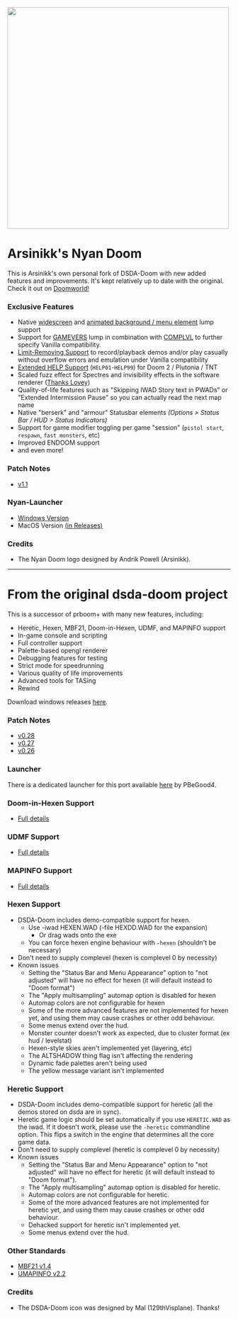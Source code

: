 <a href="#"><img src="https://andrikarkane.com/doom/nyan-doom/nyan-doom-logo.png" width="500"></a>

# Arsinikk's Nyan Doom
This is Arsinikk's own personal fork of DSDA-Doom with new added features and improvements. It's kept relatively up to date with the original. Check it out on [Doomworld!](https://www.doomworld.com/forum/topic/145913/)

### Exclusive Features
- Native [widescreen](./docs/ws.md) and [animated background / menu element](./docs/animbg.md) lump support
- Support for [GAMEVERS](./docs/gamevers.md) lump in combination with [COMPLVL](./docs/complvl.md) to further specify Vanilla compatibility.
- [Limit-Removing Support](./docs/limit_removing.md) to record/playback demos and/or play casually without overflow errors and emulation under Vanilla compatibility
- [Extended HELP Support](https://www.doomworld.com/forum/topic/111465-boom-extended-help-screens-an-undocumented-feature/) (`HELP01`-`HELP99`) for Doom 2 / Plutonia / TNT
- Scaled fuzz effect for Spectres and invisibility effects in the software renderer ([Thanks Lovey](https://github.com/kraflab/dsda-doom/pull/359))
- Quality-of-life features such as "Skipping IWAD Story text in PWADs" or "Extended Intermission Pause" so you can actually read the next map name
- Native "berserk" and "armour" Statusbar elements *(Options > Status Bar / HUD > Status Indicators)*
- Support for game modifier toggling per game "session" (`pistol start`, `respawn`, `fast monsters`, etc)
- Improved ENDOOM support
- and even more!

### Patch Notes
- [v1.1](./patch_notes/v1.1.md)

### Nyan-Launcher
- [Windows Version](https://github.com/andrikpowell/nyan-launcher/releases/latest)
- MacOS Version [(in Releases)](https://github.com/andrikpowell/nyan-doom/releases/latest)

### Credits
- The Nyan Doom logo designed by Andrik Powell (Arsinikk).

___

# From the original dsda-doom project
This is a successor of prboom+ with many new features, including:
- Heretic, Hexen, MBF21, Doom-in-Hexen, UDMF, and MAPINFO support
- In-game console and scripting
- Full controller support
- Palette-based opengl renderer
- Debugging features for testing
- Strict mode for speedrunning
- Various quality of life improvements
- Advanced tools for TASing
- Rewind

Download windows releases [here](https://drive.google.com/drive/folders/1KMU1dY0HZrY5h2EyPzxxXuyH8DunAJV_?usp=sharing).

### Patch Notes
- [v0.28](./patch_notes/v0.28.md)
- [v0.27](./patch_notes/v0.27.md)
- [v0.26](./patch_notes/v0.26.md)

### Launcher
There is a dedicated launcher for this port available [here](https://github.com/Pedro-Beirao/dsda-launcher) by PBeGood4.

### Doom-in-Hexen Support
- [Full details](./docs/doom_in_hexen.md)

### UDMF Support
- [Full details](./docs/udmf.md)

### MAPINFO Support
- [Full details](./docs/mapinfo.md)

### Hexen Support
- DSDA-Doom includes demo-compatible support for hexen.
  - Use -iwad HEXEN.WAD (-file HEXDD.WAD for the expansion)
    - Or drag wads onto the exe
  - You can force hexen engine behaviour with `-hexen` (shouldn't be necessary)
- Don't need to supply complevel (hexen is complevel 0 by necessity)
- Known issues
  - Setting the "Status Bar and Menu Appearance" option to "not adjusted" will have no effect for hexen (it will default instead to "Doom format")
  - The "Apply multisampling" automap option is disabled for hexen
  - Automap colors are not configurable for hexen
  - Some of the more advanced features are not implemented for hexen yet, and using them may cause crashes or other odd behaviour.
  - Some menus extend over the hud.
  - Monster counter doesn't work as expected, due to cluster format (ex hud / levelstat)
  - Hexen-style skies aren't implemented yet (layering, etc)
  - The ALTSHADOW thing flag isn't affecting the rendering
  - Dynamic fade palettes aren't being used
  - The yellow message variant isn't implemented

### Heretic Support
- DSDA-Doom includes demo-compatible support for heretic (all the demos stored on dsda are in sync).
- Heretic game logic should be set automatically if you use `HERETIC.WAD` as the iwad. If it doesn't work, please use the `-heretic` commandline option. This flips a switch in the engine that determines all the core game data.
- Don't need to supply complevel (heretic is complevel 0 by necessity)
- Known issues
  - Setting the "Status Bar and Menu Appearance" option to "not adjusted" will have no effect for heretic (it will default instead to "Doom format").
  - The "Apply multisampling" automap option is disabled for heretic.
  - Automap colors are not configurable for heretic.
  - Some of the more advanced features are not implemented for heretic yet, and using them may cause crashes or other odd behaviour.
  - Dehacked support for heretic isn't implemented yet.
  - Some menus extend over the hud.

### Other Standards
- [MBF21 v1.4](https://github.com/kraflab/mbf21)
- [UMAPINFO v2.2](https://github.com/kraflab/umapinfo)

### Credits
- The DSDA-Doom icon was designed by Mal (129thVisplane). Thanks!
